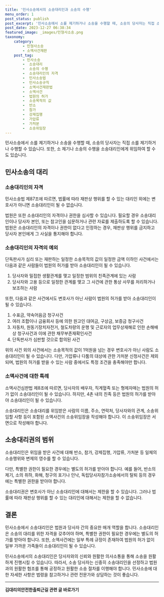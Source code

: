 ```yaml
---
title: '민사소송에서의 소송대리인과 소송의 수행'
menu_order: 1
post_status: publish
post_excerpt: '민사소송에서 소를 제기하거나 소송을 수행할 때, 소송의 당사자는 직접 소를 제기하거나 수행할 수 있습니다. 또한, 소 제기나 소송의 수행을 소송대리인에게 위임하여 할 수도 있습니다.'
post_date: 2023-12-27 06:38:34
featured_image: _images/민형사소송.png
taxonomy:
    category:
        - 민형사소송
        - 소액사건재판
    post_tag:
        - 민사소송
        -  소송대리
        -  소송의 수행
        -  소송대리인의 자격
        -  민사소송법
        -  민사소송규칙
        -  소액사건재판법
        -  소액사건
        -  법원의 허가
        -  소송목적의 값
        -  반소
        -  참가
        -  강제집행
        -  가압류
        -  가처분
        -  소송위임장
---
```



민사소송에서 소를 제기하거나 소송을 수행할 때, 소송의 당사자는 직접 소를 제기하거나 수행할 수 있습니다. 또한, 소 제기나 소송의 수행을 소송대리인에게 위임하여 할 수도 있습니다.

## 민사소송의 대리

### 소송대리인의 자격

민사소송법 제87조에 따르면, 법률에 따라 재판상 행위를 할 수 있는 대리인 외에는 변호사가 아니면 소송대리인이 될 수 없습니다. 

법원은 또한 소송대리인의 자격이나 권한을 심사할 수 있습니다. 필요할 경우 소송대리인이나 당사자 본인, 또는 참고인을 심문하거나 관련 자료를 제출하도록 할 수 있습니다. 법원은 소송대리인의 자격이나 권한이 없다고 인정하는 경우, 재판상 행위를 금지하고 당사자 본인에게 그 사실을 통지해야 합니다.

### 소송대리인의 자격의 예외

단독판사가 심리 또는 재판하는 일정한 소송목적의 값이 일정한 금액 이하인 사건에서는 다음과 같은 사람들이 법원의 허가를 받아 소송대리인이 될 수 있습니다.

1. 당사자와 밀접한 생활관계를 맺고 일정한 범위의 친족관계에 있는 사람
2. 당사자와 고용 등으로 일정한 관계를 맺고 그 사건에 관한 통상 사무를 처리하거나 보조하는 사람

또한, 다음과 같은 사건에서도 변호사가 아닌 사람이 법원의 허가를 받아 소송대리인이 될 수 있습니다.

1. 수표금, 약속어음금 청구사건
2. 여러 조합이나 금융회사 등에 의한 원고인 대여금, 구상금, 보증금 청구사건
3. 자동차, 원동기장치자전거, 철도차량의 운행 및 근로자의 업무상재해로 인한 손해배상 청구사건과 이에 관한 채무부존재확인사건
4. 단독판사가 심판할 것으로 합의된 사건

위의 사건 외의 사건에서는 소송목적의 값이 1억원을 넘는 경우 변호사가 아닌 사람도 소송대리인이 될 수 있습니다. 다만, 가압류나 다툼의 대상에 관한 가처분 신청사건은 제외되며, 법원의 허가를 받을 수 있는 사람 중에서도 특정 조건을 충족해야만 합니다.

### 소액사건에 대한 특례

소액사건심판법 제8조에 따르면, 당사자의 배우자, 직계혈족 또는 형제자매는 법원의 허가 없이 소송대리인이 될 수 있습니다. 하지만, 4촌 내의 친족 등은 법원의 허가를 받아야 소송대리인이 될 수 있습니다.

소송대리인은 소송대리를 위임받은 사람의 이름, 주소, 연락처, 당사자와의 관계, 소송위임할 사항 등이 포함된 소액사건의 소송위임장을 작성해야 합니다. 이 소송위임장은 서면으로 작성해야 합니다.

## 소송대리권의 범위

소송대리인은 위임을 받은 사건에 대해 반소, 참가, 강제집행, 가압류, 가처분 등 일체의 소송행위와 변제의 영수를 할 수 있습니다. 

다만, 특별한 권한이 필요한 경우에는 별도의 허가를 받아야 합니다. 예를 들어, 반소의 제기, 소의 취하, 화해, 청구의 포기나 인낙, 독립당사자참가소송에서의 탈퇴 등의 경우에는 특별한 권한을 받아야 합니다.

소송대리권은 변호사가 아닌 소송대리인에 대해서는 제한을 할 수 있습니다. 그러나 법률에 따라 재판상 행위를 할 수 있는 대리인에 대해서는 제한을 할 수 없습니다.

## 결론

민사소송에서 소송대리인은 법원과 당사자 간의 중요한 매개 역할을 합니다. 소송대리인은 소송의 대리를 위한 자격을 갖추어야 하며, 특별한 권한이 필요한 경우에는 별도의 허가를 받아야 합니다. 또한, 소액사건에는 일부 특례 규정이 존재하여 법원의 허가 없이 일부 가까운 가족들이 소송대리인이 될 수 있습니다.

민사소송에서의 소송대리인은 당사자와의 신뢰와 원활한 의사소통을 통해 소송을 원활하게 진행시킬 수 있습니다. 따라서, 소송 당사자는 신중히 소송대리인을 선정하고 법원과의 원활한 협조를 통해 공정하고 원활한 소송 절차를 이행해야 합니다. 민사소송에 대한 자세한 사항은 법령을 참고하거나 관련 전문가와 상담하는 것이 좋습니다.
<!-- wp:separator -->
<hr class="wp-block-separator has-alpha-channel-opacity"/>
<!-- /wp:separator -->

<!-- wp:group {"backgroundColor":"base","layout":{"type":"constrained"}} -->
<div class="wp-block-group has-base-background-color has-background"><!-- wp:paragraph {"align":"center","fontSize":"medium"} -->
<p class="has-text-align-center has-large-font-size"><strong>김대리의안전한출퇴근길 관련 글 바로가기</strong></p>
<!-- /wp:paragraph -->


<!-- wp:latest-posts
{"categories":[{"id":1794,"count":19,"description":"","link":"https://uknowlaw.com/category/%ea%b9%80%eb%8c%80%eb%a6%ac%ec%9d%98%ec%95%88%ec%a0%84%ed%95%9c%ec%b6%9c%ed%87%b4%ea%b7%bc%ea%b8%b8/","name":"김대리의안전한출퇴근길","slug":"김대리의안전한출퇴근길","taxonomy":"category","parent":0,"meta":[],"_links":{"self":[{"href":"https://uknowlaw.com/wp-json/wp/v2/categories/1794"}],"collection":[{"href":"https://uknowlaw.com/wp-json/wp/v2/categories"}],"about":[{"href":"https://uknowlaw.com/wp-json/wp/v2/taxonomies/category"}],"wp:post_type":[{"href":"https://uknowlaw.com/wp-json/wp/v2/posts?categories=1794"}],"curies":[{"name":"wp","href":"https://api.w.org/{rel}","templated":true}]}}],"postsToShow":100,"excerptLength":28,"postLayout":"grid","columns":2,"featuredImageAlign":"left","featuredImageSizeSlug":"large","fontSize":"small"} /--></div>
<!-- /wp:group -->